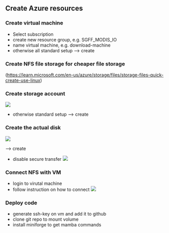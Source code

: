 ## Create Azure resources

### Create virtual machine
- Select subscription
- create new resource group, e.g. SGFF_MODIS_IO
- name virtual machine, e.g. download-machine
- otherwise all standard setup --> create

### Create NFS file storage for cheaper file storage
(https://learn.microsoft.com/en-us/azure/storage/files/storage-files-quick-create-use-linux)

### Create storage account

![](https://pad.gwdg.de/uploads/dbf40416-a82b-4136-97a4-bc2e7dfa9bd8.png)

- otherwise standard setup --> create

### Create the actual disk

![](https://pad.gwdg.de/uploads/c8c37f2b-0374-4d1c-977f-e5aa7d8081c5.png)

--> create

- disable secure transfer
![](https://pad.gwdg.de/uploads/df5c6ebd-2102-43f2-8eec-33b52bfeda17.png)

### Connect NFS with VM


- login to virutal machine
- follow instruction on how to connect
![](https://pad.gwdg.de/uploads/9bb18595-f988-41c0-bbcf-b525c749d9da.png)

### Deploy code
- generate ssh-key on vm and add it to github
- clone git repo to mount volume
- install miniforge to get mamba commands
